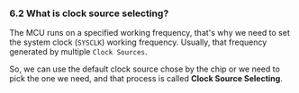 ### <a name="what-is-clock-source-selecting">6.2 What is clock source selecting?</a>
The MCU runs on a specified working frequency, that's why we need to set the system clock (`SYSCLK`) working frequency. Usually, that frequency generated by multiple `Clock Sources`.

So, we can use the default clock source chose by the chip or we need to pick the one we need, and that process is called **Clock Source Selecting**.
